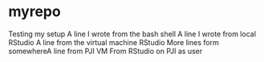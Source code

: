 # myrepo
Testing my setup
A line I wrote from the bash shell
A line I wrote from local RStudio
A line from the virtual machine RStudio
More lines form somewhereA line from PJI VM
From RStudio on PJI as user